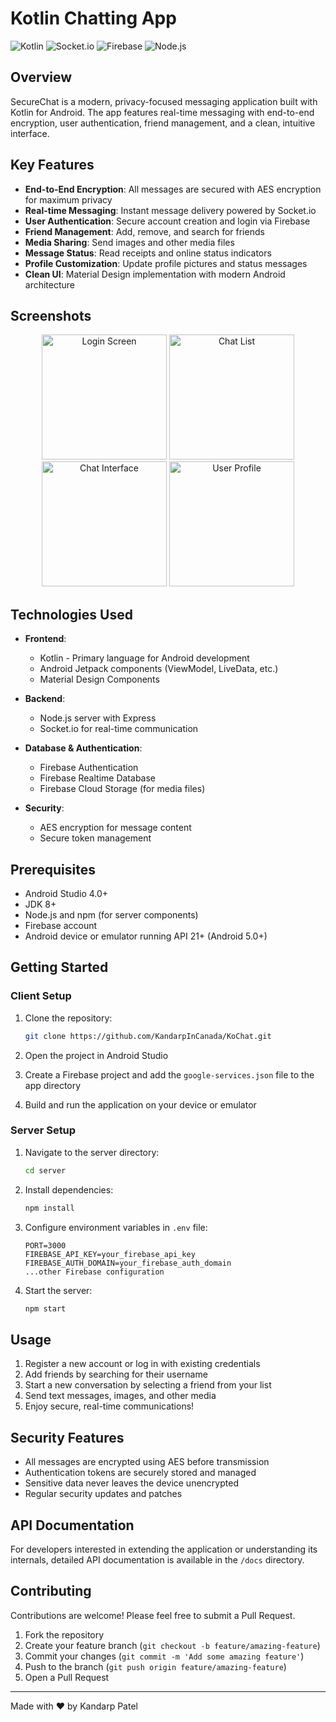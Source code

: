 # Kotlin Chatting App

![Kotlin](https://img.shields.io/badge/Kotlin-7F52FF.svg?style=for-the-badge&logo=Kotlin&logoColor=white)
![Socket.io](https://img.shields.io/badge/Socket.io-010101.svg?style=for-the-badge&logo=socketdotio&logoColor=white)
![Firebase](https://img.shields.io/badge/Firebase-DD2C00.svg?style=for-the-badge&logo=Firebase&logoColor=white)
![Node.js](https://img.shields.io/badge/Node.js-5FA04E.svg?style=for-the-badge&logo=nodedotjs&logoColor=white)

## Overview

SecureChat is a modern, privacy-focused messaging application built with Kotlin for Android. The app features real-time messaging with end-to-end encryption, user authentication, friend management, and a clean, intuitive interface.

## Key Features

- **End-to-End Encryption**: All messages are secured with AES encryption for maximum privacy
- **Real-time Messaging**: Instant message delivery powered by Socket.io
- **User Authentication**: Secure account creation and login via Firebase
- **Friend Management**: Add, remove, and search for friends
- **Media Sharing**: Send images and other media files
- **Message Status**: Read receipts and online status indicators
- **Profile Customization**: Update profile pictures and status messages
- **Clean UI**: Material Design implementation with modern Android architecture

## Screenshots

<p align="center">
  <img src="https://github.com/amitozs999/Kotlin-Chatting-App/blob/master/app/videos/Screenshot_20200322-112713_kotlinchatapp.jpg" width="200" alt="Login Screen"/>
  <img src="https://github.com/amitozs999/Kotlin-Chatting-App/blob/master/app/videos/Screenshot_20200322-114456_kotlinchatapp.jpg" width="200" alt="Chat List"/>
  <img src="https://github.com/amitozs999/Kotlin-Chatting-App/blob/master/app/videos/Screenshot_20200322-114503_kotlinchatapp.jpg" width="200" alt="Chat Interface"/>
  <img src="https://github.com/amitozs999/Kotlin-Chatting-App/blob/master/app/videos/Screenshot_20200322-114648_kotlinchatapp.jpg" width="200" alt="User Profile"/>
</p>

## Technologies Used

- **Frontend**: 
  - Kotlin - Primary language for Android development
  - Android Jetpack components (ViewModel, LiveData, etc.)
  - Material Design Components

- **Backend**:
  - Node.js server with Express
  - Socket.io for real-time communication
  
- **Database & Authentication**:
  - Firebase Authentication
  - Firebase Realtime Database
  - Firebase Cloud Storage (for media files)

- **Security**:
  - AES encryption for message content
  - Secure token management

## Prerequisites

- Android Studio 4.0+
- JDK 8+
- Node.js and npm (for server components)
- Firebase account
- Android device or emulator running API 21+ (Android 5.0+)

## Getting Started

### Client Setup

1. Clone the repository:
   ```bash
   git clone https://github.com/KandarpInCanada/KoChat.git
   ```

2. Open the project in Android Studio

3. Create a Firebase project and add the `google-services.json` file to the app directory

4. Build and run the application on your device or emulator

### Server Setup

1. Navigate to the server directory:
   ```bash
   cd server
   ```

2. Install dependencies:
   ```bash
   npm install
   ```

3. Configure environment variables in `.env` file:
   ```
   PORT=3000
   FIREBASE_API_KEY=your_firebase_api_key
   FIREBASE_AUTH_DOMAIN=your_firebase_auth_domain
   ...other Firebase configuration
   ```

4. Start the server:
   ```bash
   npm start
   ```

## Usage

1. Register a new account or log in with existing credentials
2. Add friends by searching for their username
3. Start a new conversation by selecting a friend from your list
4. Send text messages, images, and other media
5. Enjoy secure, real-time communications!

## Security Features

- All messages are encrypted using AES before transmission
- Authentication tokens are securely stored and managed
- Sensitive data never leaves the device unencrypted
- Regular security updates and patches

## API Documentation

For developers interested in extending the application or understanding its internals, detailed API documentation is available in the `/docs` directory.

## Contributing

Contributions are welcome! Please feel free to submit a Pull Request.

1. Fork the repository
2. Create your feature branch (`git checkout -b feature/amazing-feature`)
3. Commit your changes (`git commit -m 'Add some amazing feature'`)
4. Push to the branch (`git push origin feature/amazing-feature`)
5. Open a Pull Request

---

Made with ❤️ by Kandarp Patel

